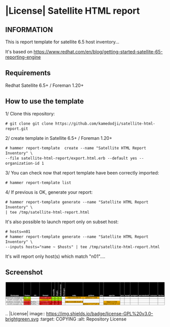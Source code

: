 |License|
Satellite HTML report
=====================

INFORMATION
-----------

This is report template for satellite 6.5 host inventory...

It's based on https://www.redhat.com/en/blog/getting-started-satellite-65-reporting-engine

Requirements
------------

Redhat Satellite 6.5+ / Foreman 1.20+


How to use the template
------------------------

1/ Clone this repository:

    # git clone git clone https://github.com/kamedodji/satellite-html-report.git

2/ create template in Satellite 6.5+ / Foreman 1.20+

    # hammer report-template  create --name "Satellite HTML Report Inventory" \
	--file satellite-html-report/export.html.erb --default yes --organization-id 1

3/ You can check now that report template have been correctly imported:

    # hammer report-template list

4/ If previous is OK, generate your report:

    # hammer report-template generate --name "Satellite HTML Report Inventory" \
	| tee /tmp/satellite-html-report.html

It's also possible to launch report only on subset host:

    # hosts=n01
    # hammer report-template generate --name "Satellite HTML Report Inventory" \
	--inputs hosts="name ~ $hosts" | tee /tmp/satellite-html-report.html

It's will report only host(s) which match "n01"....

Screenshot
------------

<img alt="Satellite HTML Report Inventor" src="docs/img/screenshot_hosts_statut.png">

.. |License| image:: https://img.shields.io/badge/license-GPL%20v3.0-brightgreen.svg
   :target: COPYING
   :alt: Repository License

